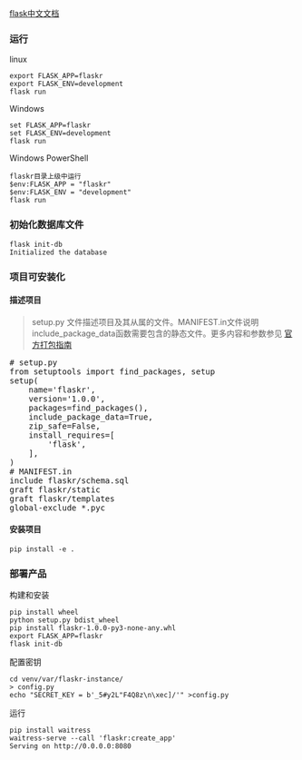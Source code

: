 [flask中文文档](https://dormousehole.readthedocs.io/en/latest/tutorial/)
### 运行
linux 

    export FLASK_APP=flaskr
    export FLASK_ENV=development
    flask run
Windows

    set FLASK_APP=flaskr
    set FLASK_ENV=development
    flask run

Windows PowerShell

    flaskr目录上级中运行
    $env:FLASK_APP = "flaskr"
    $env:FLASK_ENV = "development"
    flask run

### 初始化数据库文件
    flask init-db
    Initialized the database

### 项目可安装化

#### 描述项目
> setup.py 文件描述项目及其从属的文件。MANIFEST.in文件说明include_package_data函数需要包含的静态文件。更多内容和参数参见
[官方打包指南](https://packaging.python.org/tutorials/packaging-projects/) 

<pre>
# setup.py
from setuptools import find_packages, setup
setup(
    name='flaskr',
    version='1.0.0',
    packages=find_packages(),
    include_package_data=True,
    zip_safe=False,
    install_requires=[
        'flask',
    ],
)
# MANIFEST.in
include flaskr/schema.sql
graft flaskr/static
graft flaskr/templates
global-exclude *.pyc
</pre>

#### 安装项目
    pip install -e .

### 部署产品
构建和安装

    pip install wheel
    python setup.py bdist_wheel
    pip install flaskr-1.0.0-py3-none-any.whl
    export FLASK_APP=flaskr
    flask init-db
配置密钥

    cd venv/var/flaskr-instance/
    > config.py
    echo "SECRET_KEY = b'_5#y2L"F4Q8z\n\xec]/'" >config.py
运行

    pip install waitress
    waitress-serve --call 'flaskr:create_app'
    Serving on http://0.0.0.0:8080